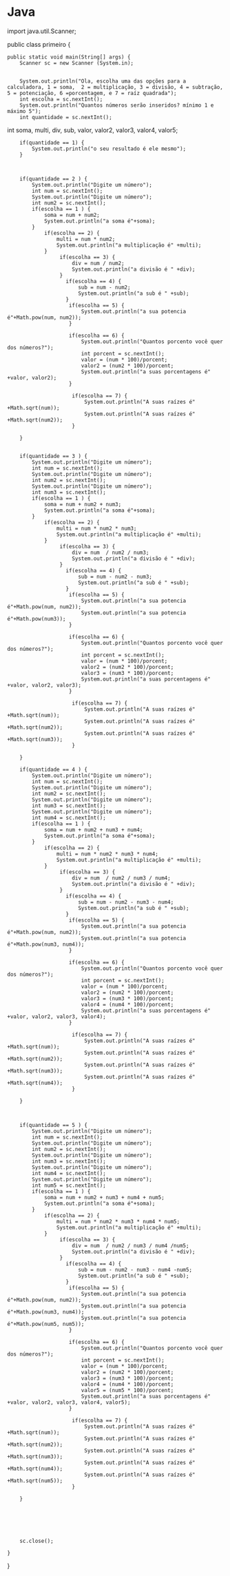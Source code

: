 # Java
import java.util.Scanner;

public class primeiro {

	public static void main(String[] args) {
		Scanner sc = new Scanner (System.in);
		

		System.out.println("Ola, escolha uma das opções para a calculadora, 1 = soma,  2 = multiplicação, 3 = divisão, 4 = subtração, 5 = potenciação, 6 =porcentagem, e 7 = raíz quadrada");
		int escolha = sc.nextInt();
		System.out.println("Quantos números serão inseridos? mínimo 1 e máximo 5");
		int quantidade = sc.nextInt();
		
		
  int soma, multi, div, sub, valor, valor2, valor3, valor4, valor5;
  
        if(quantidade == 1) {
        	System.out.println("o seu resultado é ele mesmo");
        }
		
  
		
		if(quantidade == 2 ) {
			System.out.println("Digite um número");
			int num = sc.nextInt();
			System.out.println("Digite um número");
			int num2 = sc.nextInt();
			if(escolha == 1 ) {
				soma = num + num2;
				System.out.println("a soma é"+soma);
			}
				if(escolha == 2) {
					multi = num * num2;
					System.out.println("a multiplicação é" +multi);
				}
					 if(escolha == 3) {
						 div = num / num2;
						 System.out.println("a divisão é " +div);
					 }
					   if(escolha == 4) {
						   sub = num - num2;
						   System.out.println("a sub é " +sub);
					   }
					    if(escolha == 5) {
					    	System.out.println("a sua potencia é"+Math.pow(num, num2));
					    }
					    
					    if(escolha == 6) {
					    	System.out.println("Quantos porcento você quer dos números?");
					    	int porcent = sc.nextInt();
					    	valor = (num * 100)/porcent;
					    	valor2 = (num2 * 100)/porcent;
					    	System.out.println("a suas porcentagens é" +valor, valor2);
					    }
					    
					     if(escolha == 7) {
					    	 System.out.println("A suas raízes é" +Math.sqrt(num));
					    	 System.out.println("A suas raízes é" +Math.sqrt(num2));
					     }
		
		}
		
		
		if(quantidade == 3 ) {
			System.out.println("Digite um número");
			int num = sc.nextInt();
			System.out.println("Digite um número");
			int num2 = sc.nextInt();
			System.out.println("Digite um número");
			int num3 = sc.nextInt();
			if(escolha == 1 ) {
				soma = num + num2 + num3;
				System.out.println("a soma é"+soma);
			}
				if(escolha == 2) {
					multi = num * num2 * num3;
					System.out.println("a multiplicação é" +multi);
				}
					 if(escolha == 3) {
						 div = num  / num2 / num3;
						 System.out.println("a divisão é " +div);
					 }
					   if(escolha == 4) {
						   sub = num - num2 - num3;
						   System.out.println("a sub é " +sub);
					   }
					    if(escolha == 5) {
					    	System.out.println("a sua potencia é"+Math.pow(num, num2));
					    	System.out.println("a sua potencia é"+Math.pow(num3));
					    }
					    
					    if(escolha == 6) {
					    	System.out.println("Quantos porcento você quer dos números?");
					    	int porcent = sc.nextInt();
					    	valor = (num * 100)/porcent;
					    	valor2 = (num2 * 100)/porcent;
					    	valor3 = (num3 * 100)/porcent;
					    	System.out.println("a suas porcentagens é" +valor, valor2, valor3);
					    }
					    
					     if(escolha == 7) {
					    	 System.out.println("A suas raízes é" +Math.sqrt(num));
					    	 System.out.println("A suas raízes é" +Math.sqrt(num2));
					    	 System.out.println("A suas raízes é" +Math.sqrt(num3));
					     }
					     
		}
		
		if(quantidade == 4 ) {
			System.out.println("Digite um número");
			int num = sc.nextInt();
			System.out.println("Digite um número");
			int num2 = sc.nextInt();
			System.out.println("Digite um número");
			int num3 = sc.nextInt();
			System.out.println("Digite um número");
			int num4 = sc.nextInt();
			if(escolha == 1 ) {
				soma = num + num2 + num3 + num4;
				System.out.println("a soma é"+soma);
			}
				if(escolha == 2) {
					multi = num * num2 * num3 * num4;
					System.out.println("a multiplicação é" +multi);
				}
					 if(escolha == 3) {
						 div = num  / num2 / num3 / num4;
						 System.out.println("a divisão é " +div);
					 }
					   if(escolha == 4) {
						   sub = num - num2 - num3 - num4;
						   System.out.println("a sub é " +sub);
					   }
					    if(escolha == 5) {
					    	System.out.println("a sua potencia é"+Math.pow(num, num2));
					    	System.out.println("a sua potencia é"+Math.pow(num3, num4));
					    }
					    
					    if(escolha == 6) {
					    	System.out.println("Quantos porcento você quer dos números?");
					    	int porcent = sc.nextInt();
					    	valor = (num * 100)/porcent;
					    	valor2 = (num2 * 100)/porcent;
					    	valor3 = (num3 * 100)/porcent;
					    	valor4 = (num4 * 100)/porcent;
					    	System.out.println("a suas porcentagens é" +valor, valor2, valor3, valor4);
					    }
					    
					     if(escolha == 7) {
					    	 System.out.println("A suas raízes é" +Math.sqrt(num));
					    	 System.out.println("A suas raízes é" +Math.sqrt(num2));
					    	 System.out.println("A suas raízes é" +Math.sqrt(num3));
					    	 System.out.println("A suas raízes é" +Math.sqrt(num4));
					     }
					     
		}
		
		
		
		if(quantidade == 5 ) {
			System.out.println("Digite um número");
			int num = sc.nextInt();
			System.out.println("Digite um número");
			int num2 = sc.nextInt();
			System.out.println("Digite um número");
			int num3 = sc.nextInt();
			System.out.println("Digite um número");
			int num4 = sc.nextInt();
			System.out.println("Digite um número");
			int num5 = sc.nextInt();
			if(escolha == 1 ) {
				soma = num + num2 + num3 + num4 + num5;
				System.out.println("a soma é"+soma);
			}
				if(escolha == 2) {
					multi = num * num2 * num3 * num4 * num5;
					System.out.println("a multiplicação é" +multi);
				}
					 if(escolha == 3) {
						 div = num  / num2 / num3 / num4 /num5;
						 System.out.println("a divisão é " +div);
					 }
					   if(escolha == 4) {
						   sub = num - num2 - num3 - num4 -num5;
						   System.out.println("a sub é " +sub);
					   }
					    if(escolha == 5) {
					    	System.out.println("a sua potencia é"+Math.pow(num, num2));
					    	System.out.println("a sua potencia é"+Math.pow(num3, num4));
					    	System.out.println("a sua potencia é"+Math.pow(num5, num5));
					    }
					    
					    if(escolha == 6) {
					    	System.out.println("Quantos porcento você quer dos números?");
					    	int porcent = sc.nextInt();
					    	valor = (num * 100)/porcent;
					    	valor2 = (num2 * 100)/porcent;
					    	valor3 = (num3 * 100)/porcent;
					    	valor4 = (num4 * 100)/porcent;
					    	valor5 = (num5 * 100)/porcent;
					    	System.out.println("a suas porcentagens é" +valor, valor2, valor3, valor4, valor5);
					    }
					    
					     if(escolha == 7) {
					    	 System.out.println("A suas raízes é" +Math.sqrt(num));
					    	 System.out.println("A suas raízes é" +Math.sqrt(num2));
					    	 System.out.println("A suas raízes é" +Math.sqrt(num3));
					    	 System.out.println("A suas raízes é" +Math.sqrt(num4));
					    	 System.out.println("A suas raízes é" +Math.sqrt(num5));
					     }
					     
		}
		
	               
	
		
		
		
		sc.close();

	}

}

